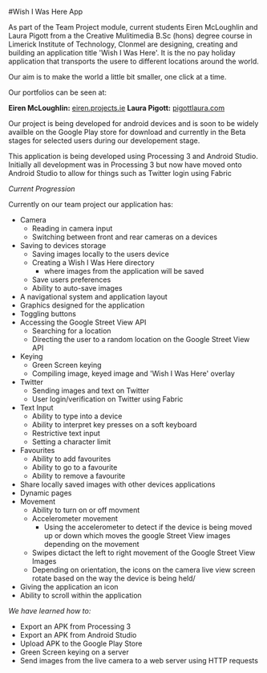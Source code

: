 #Wish I Was Here App

As part of the Team Project module, current students Eiren McLoughlin and Laura Pigott from a the Creative Mulitimedia B.Sc (hons) degree course in Limerick Institute of Technology, Clonmel are designing, creating and building an application title 'Wish I Was Here'. It is the no pay holiday application that transports the usere to different locations around the world.

Our aim is to make the world a little bit smaller, one click at a time.

Our portfolios can be seen at:

**Eiren McLoughlin:** [eiren.projects.ie](www.eiren.projects.ie)
**Laura Pigott:** [pigottlaura.com](www.pigottlaura.com)

Our project is being developed for android devices and is soon to be widely availble on the Google Play store for download and currently in the Beta stages for selected users during our developement stage.

This application is being developed using Processing 3 and Android Studio. Initially all development was in Processing 3 but now have moved onto Android Studio to allow for things such as Twitter login using Fabric




_Current Progression_

Currently on our team project our application has:

* Camera
	* Reading in camera input
	* Switching between front and rear cameras on a devices
* Saving to devices storage
	* Saving images locally to the users device
	* Creating a Wish I Was Here directory
		* where images from the application will be saved
	* Save users preferences
	* Ability to auto-save images	
* A navigational system and application layout
* Graphics designed for the application
* Toggling buttons
* Accessing the Google Street View API
	* Searching for a location
	* Directing the user to a random location on the Google Street View API	
* Keying
	* Green Screen keying 
	* Compiling image, keyed image and 'Wish I Was Here' overlay
* Twitter
	* Sending images and text on Twitter
	* User login/verification on Twitter using Fabric
* Text Input
	* Ability to type into a device
	* Ability to interpret key presses on a soft keyboard
	* Restrictive text input
	* Setting a character limit
* Favourites
	* Ability to add favourites
	* Ability to go to a favourite
	* Ability to remove a favourite
* Share locally saved images with other devices applications
* Dynamic pages
* Movement
	* Ability to turn on or off movment
	* Accelerometer movement
		* Using the accelerometer to detect if the device is being moved up or down which moves the google Street View images depending on the movement
	* Swipes dictact the left to right movement of the Google Street View Images	
	* Depending on orientation, the icons on the camera live view screen rotate based on the way the device is being held/
* Giving the application an icon
* Ability to scroll within the application




_We have learned how to:_

* Export an APK from Processing 3
* Export an APK from Android Studio
* Upload APK to the Google Play Store
* Green Screen keying on a server
* Send images from the live camera to a web server using HTTP requests



